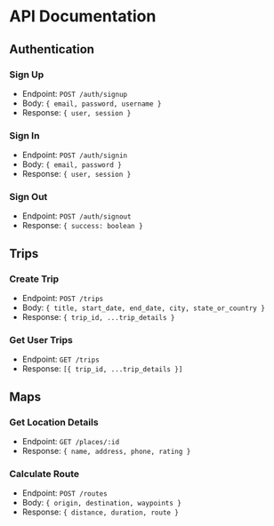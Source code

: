# API Documentation

## Authentication

### Sign Up

- Endpoint: `POST /auth/signup`
- Body: `{ email, password, username }`
- Response: `{ user, session }`

### Sign In

- Endpoint: `POST /auth/signin`
- Body: `{ email, password }`
- Response: `{ user, session }`

### Sign Out

- Endpoint: `POST /auth/signout`
- Response: `{ success: boolean }`

## Trips

### Create Trip

- Endpoint: `POST /trips`
- Body: `{ title, start_date, end_date, city, state_or_country }`
- Response: `{ trip_id, ...trip_details }`

### Get User Trips

- Endpoint: `GET /trips`
- Response: `[{ trip_id, ...trip_details }]`

## Maps

### Get Location Details

- Endpoint: `GET /places/:id`
- Response: `{ name, address, phone, rating }`

### Calculate Route

- Endpoint: `POST /routes`
- Body: `{ origin, destination, waypoints }`
- Response: `{ distance, duration, route }`
